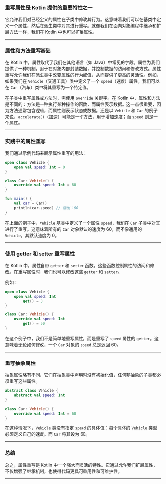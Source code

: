 ### 重写属性是 Kotlin 提供的重要特性之一

它允许我们对已经定义的属性在子类中修改其行为。这意味着我们可以在基类中定义一个属性，然后在派生类中对其进行重写。就像我们在面向对象编程中继承和扩展方法一样，我们在 Kotlin 中也可以扩展属性。

---

### 属性和方法重写基础

在 Kotlin 中，属性取代了我们在其他语言（如 Java）中常见的字段。属性为我们提供了一种机制，用于在对象内部封装数据，并控制数据的访问和修改方式。属性重写允许我们在派生类中改变属性的行为或值，从而提供了更高的灵活性。例如，如果我们在 `Vehicle`（交通工具）类中定义了一个 `speed`（速度）属性，我们可以在 `Car`（汽车）类中将其重写为一个特定值。

在子类中重写属性或方法时，需使用 `override` 关键字。在 Kotlin 中，属性和方法是不同的：方法是一种执行某种操作的函数，而属性表示数据。这一点很重要，因为方法通常包含逻辑，而属性则表示状态或数据。还是以 `Vehicle` 和 `Car` 的例子来说，`accelerate()`（加速）可能是一个方法，用于增加速度；而 `speed` 则是一个属性。

---

### 实践中的属性重写

我们通过示例代码来展示属性重写的用法：
```kotlin
open class Vehicle {
    open val speed: Int = 0
}

class Car: Vehicle() {
    override val speed: Int = 60
}

fun main() {
    val car = Car()
    println(car.speed) // 输出：60
}
```
在上面的例子中，`Vehicle` 基类中定义了一个属性 `speed`，我们在 `Car` 子类中对其进行了重写。这意味着所有的 `Car` 对象默认的速度为 60，而不像通用的 `Vehicle`，其默认速度为 0。

---

### 使用 getter 和 setter 重写属性

在 Kotlin 中，属性自带 `getter` 和 `setter` 函数。这些函数控制属性的访问和修改。在重写属性时，我们也可以修改这些 `getter` 和 `setter`。

例如：
```kotlin
open class Vehicle {
    open val speed: Int 
        get() = 0
}

class Car: Vehicle() {
    override val speed: Int 
        get() = 60
}
```
在这个例子中，我们不是简单地重写属性，而是重写了 `speed` 属性的 `getter`。这意味着无论如何修改，一个 `Car` 对象的 `speed` 总是返回 60。

---

### 重写抽象属性

抽象属性略有不同。它们在抽象类中声明时没有初始化值，任何非抽象的子类都必须重写这些属性。
```kotlin
abstract class Vehicle {
    abstract val speed: Int
}

class Car: Vehicle() {
    override val speed: Int = 60
}
```
在这种情况下，`Vehicle` 类没有指定 `speed` 的具体值：每个具体的 `Vehicle` 类型必须定义自己的速度。而 `Car` 将其设为 60。

---

### 总结

总之，属性重写是 Kotlin 中一个强大而灵活的特性。它通过允许我们扩展属性，不仅增强了继承机制，也使得代码更具可重用性和可维护性。

---
